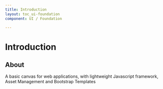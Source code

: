 ```yaml
---
title: Introduction
layout: toc_ui-foundation
component: UI / Foundation

---
```

# Introduction

## About

A basic canvas for web applications, with lightweight Javascript framework, Asset Management and Bootstrap Templates
